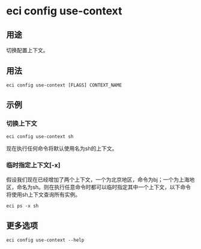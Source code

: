 # eci config use-context

## 用途
切换配置上下文。

## 用法
```
eci config use-context [FLAGS] CONTEXT_NAME
```

## 示例
### 切换上下文
```
eci config use-context sh
```
现在执行任何命令将默认使用名为sh的上下文。

### 临时指定上下文[-x]
假设我们现在已经增加了两个上下文，一个为北京地区，命令为bj；一个为上海地区，命名为sh。则在执行任意命令时都可以临时指定其中一个上下文，以下命令将使用sh上下文查询所有实例。
```
eci ps -x sh
```

## 更多选项
```
eci config use-context --help
```

